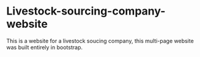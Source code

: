 # Livestock-sourcing-company-website
This is a website for a livestock soucing company, this multi-page website was built entirely in bootstrap.
